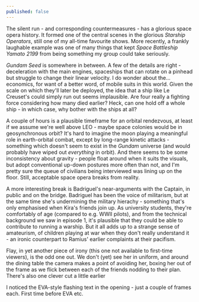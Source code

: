 ```yaml
---
published: false
---
```


The silent run - and corresponding countermeasures - has a glorious space opera history. It formed one of the central scenes in the glorious *Starship Operators*, still one of my all-time favourite shows. More recently, a frankly laughable example was one of many things that kept *Space Battleship Yamato 2199* from being something my group could take seriously.

*Gundam Seed* is somewhere in between. A few of the details are right - deceleration with the main engines, spaceships that can rotate on a pinhead but struggle to change their linear velocity. I do wonder about the... economics, for want of a better word, of mobile suits in this world. Given the scale on which they'll later be deployed, the idea that a ship like Le Creuset's could simply run out seems implausible. Are four really a fighting force considering how many died earlier? Heck, can one hold off a whole ship - in which case, why bother with the ships at all?

A couple of hours is a plausible timeframe for an orbital rendezvous, at least if we assume we're well above LEO - maybe space colonies would be in geosynchronous orbit? It's hard to imagine the moon playing a meaningful role in earth-orbital combat, except by long-range kinetic attacks - something which doesn't seem to exist in the *Gundam* universe (and would probably have wiped out *everything* in orbit). And there seems to be some inconsistency about gravity - people float around when it suits the visuals, but adopt conventional up-down postures more often than not, and I'm pretty sure the queue of civilians being interviewed was lining up on the floor. Still, acceptable space opera breaks from reality.

A more interesting break is Badriguel's near-arguments with the Captain, in public and on the bridge. Badriguel has been the voice of militarism, but at the same time she's undermining the military hierachy - something that's only emphasised when Kira's friends join up. As university students, they're comfortably of age (compared to e.g. WWII pilots), and from the technical background we saw in episode 1, it's plausible that they could be able to contribute to running a warship. But it all adds up to a strange sense of amateurism, of children playing at war when they don't really understand it - an ironic counterpart to Ramius' earlier complaints at their pacifism.

Flay, in yet another piece of irony (this one not available to first-time viewers), is the odd one out. We don't (yet) see her in uniform, and around the dining table the camera makes a point of avoiding her, boxing her out of the frame as we flick between each of the friends nodding to their plan. There's also one clever cut a little earlier

I noticed the EVA-style flashing text in the opening - just a couple of frames each. First time before EVA etc.